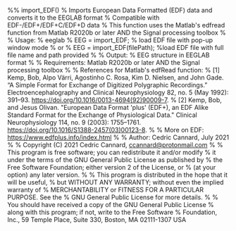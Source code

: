 %% import_EDF()
% Imports European Data Formatted (EDF) data and converts it to the EEGLAB format
% Compatible with EDF-/EDF+/EDF+C/EDF+D data
% This function uses the Matlab's edfread function from Matlab R2020b or later AND the Signal processing toolbox
%
% Usage:
%   eeglab
%   EEG = import_EDF;               % load EDF file with pop-up window mode
%   or
%   EEG = import_EDF(filePath);     %load EDF file with full file name and path provided
%
% Output:
%   EEG structure in EEGLAB format
%
% Requirements: Matlab R2020b or later AND the Signal processing toolbox
%
% References for Matlab's edfRead function:
% [1] Kemp, Bob, Alpo Värri, Agostinho C. Rosa, Kim D. Nielsen, and John Gade. “A Simple Format for Exchange of Digitized Polygraphic Recordings.” Electroencephalography and Clinical Neurophysiology 82, no. 5 (May 1992): 391–93. https://doi.org/10.1016/0013-4694(92)90009-7.
% [2] Kemp, Bob, and Jesus Olivan. "European Data Format 'plus' (EDF+), an EDF Alike Standard Format for the Exchange of Physiological Data." Clinical Neurophysiology 114, no. 9 (2003): 1755–1761. https://doi.org/10.1016/S1388-2457(03)00123-8.
%
% More on EDF: https://www.edfplus.info/index.html
%
% Author: Cedric Cannard, July 2021
%
% Copyright (C) 2021 Cedric Cannard, ccannard@protonmail.com
%
% This program is free software; you can redistribute it and/or modify
% it under the terms of the GNU General Public License as published by
% the Free Software Foundation; either version 2 of the License, or
% (at your option) any later version.
%
% This program is distributed in the hope that it will be useful,
% but WITHOUT ANY WARRANTY; without even the implied warranty of
% MERCHANTABILITY or FITNESS FOR A PARTICULAR PURPOSE.  See the
% GNU General Public License for more details.
%
% You should have received a copy of the GNU General Public License
% along with this program; if not, write to the Free Software
% Foundation, Inc., 59 Temple Place, Suite 330, Boston, MA  02111-1307  USA
